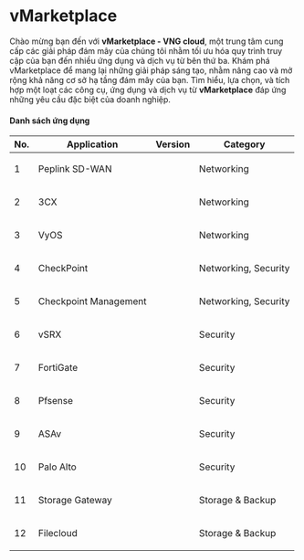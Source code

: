 # vMarketplace

Chào mừng bạn đến với **vMarketplace - VNG cloud**, một trung tâm cung cấp các giải pháp đám mây của chúng tôi nhằm tối ưu hóa quy trình truy cập của bạn đến nhiều ứng dụng và dịch vụ từ bên thứ ba. Khám phá vMarketplace để mang lại những giải pháp sáng tạo, nhằm nâng cao và mở rộng khả năng cơ sở hạ tầng đám mây của bạn. Tìm hiểu, lựa chọn, và tích hợp một loạt các công cụ, ứng dụng và dịch vụ từ **vMarketplace** đáp ứng những yêu cầu đặc biệt của doanh nghiệp. 

#### Danh sách ứng dụng 

| No. | Application           | Version     | Category             |
| --- | --------------------- | ----------- | -------------------- |
| 1   | Peplink SD-WAN        | <p><br></p> | Networking           |
| 2   | 3CX                   | <p><br></p> | Networking           |
| 3   | VyOS                  | <p><br></p> | Networking           |
| 4   | CheckPoint            | <p><br></p> | Networking, Security |
| 5   | Checkpoint Management | <p><br></p> | Networking, Security |
| 6   | vSRX                  | <p><br></p> | Security             |
| 7   | FortiGate             | <p><br></p> | Security             |
| 8   | Pfsense               | <p><br></p> | Security             |
| 9   | ASAv                  | <p><br></p> | Security             |
| 10  | Palo Alto             | <p><br></p> | Security             |
| 11  | Storage Gateway       | <p><br></p> | Storage & Backup     |
| 12  | Filecloud             | <p><br></p> | Storage & Backup     |

####  
